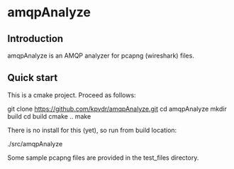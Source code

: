 <!--

Licensed to the Apache Software Foundation (ASF) under one
or more contributor license agreements.  See the NOTICE file
distributed with this work for additional information
regarding copyright ownership.  The ASF licenses this file
to you under the Apache License, Version 2.0 (the
"License"); you may not use this file except in compliance
with the License.  You may obtain a copy of the License at

  http://www.apache.org/licenses/LICENSE-2.0

Unless required by applicable law or agreed to in writing,
software distributed under the License is distributed on an
"AS IS" BASIS, WITHOUT WARRANTIES OR CONDITIONS OF ANY
KIND, either express or implied.  See the License for the
specific language governing permissions and limitations
under the License.

-->

# amqpAnalyze

## Introduction

amqpAnalyze is an AMQP analyzer for pcapng (wireshark) files.

## Quick start

This is a cmake project. Proceed as follows:

  git clone https://github.com/kpvdr/amqpAnalyze.git
  cd amqpAnalyze
  mkdir build
  cd build
  cmake ..
  make
  
There is no install for this (yet), so run from build location:

  ./src/amqpAnalyze <pcapng-file>

Some sample pcapng files are provided in the test_files directory.
